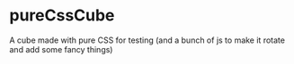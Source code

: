 # pureCssCube

A cube made with pure CSS for testing
(and a bunch of js to make it rotate and add some fancy things)
